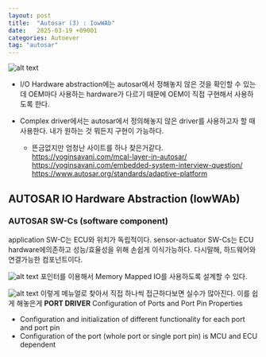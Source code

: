 ```yaml
---
layout: post
title:  "Autosar (3) : IowWAb"
date:   2025-03-19 +09001
categories: Autoever
tag: "autosar"
---
```

![alt text](autosar_architecture_overview.png)
- I/O Hardware abstraction에는 autosar에서 정해놓지 않은 것을 확인할 수 있는데 OEM마다 사용하는 hardware가 다르기 때문에 OEM이 직접 구현해서 사용하도록 한다.
- Complex driver에서는 autosar에서 정의해놓지 않은 driver를 사용하고자 할 때 사용한다. 내가 원하는 것 뭐든지 구현이 가능하다.

    - 뜬금없지만 엄청난 사이트를 하나 찾은거같다.
    https://yoginsavani.com/mcal-layer-in-autosar/
    https://yoginsavani.com/embedded-system-interview-question/
    https://www.autosar.org/standards/adaptive-platform


## AUTOSAR IO Hardware Abstraction (IowWAb)

### AUTOSAR SW-Cs (software component)

application SW-C는 ECU와 위치가 독립적이다.
sensor-actuator SW-Cs는 ECU hardware에의존하고 성능/효율성을 위해 손쉽게 이식가능하다. 다시말해, 하드웨어와 연결가능한 컴포넌트이다.




![alt text](MPC-5606b_block_diagram.png)
포인터를 이용해서 Memory Mapped IO를 사용하도록 설계할 수 있다. 

![alt text](flow_memory.png)
이렇게 메뉴얼로 찾아서 직접 하나씩 접근하다보면 실수가 많아진다. 이를 쉽게 해놓은게
**PORT DRIVER** 
Configuration of Ports and Port Pin Properties
- Configuration and initialization of different functionality for each port and port pin
- Configuration of the port (whole port or single port pin) is MCU and ECU 
dependent



